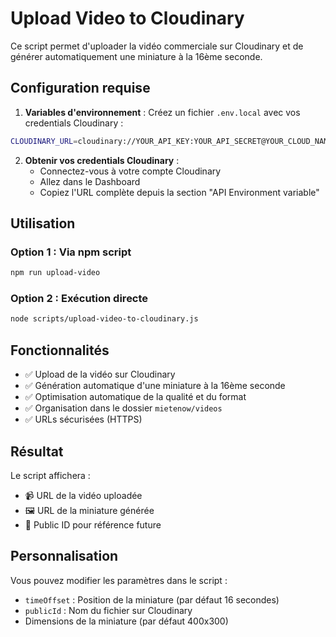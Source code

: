 # Upload Video to Cloudinary

Ce script permet d'uploader la vidéo commerciale sur Cloudinary et de générer automatiquement une miniature à la 16ème seconde.

## Configuration requise

1. **Variables d'environnement** : Créez un fichier `.env.local` avec vos credentials Cloudinary :
```bash
CLOUDINARY_URL=cloudinary://YOUR_API_KEY:YOUR_API_SECRET@YOUR_CLOUD_NAME
```

2. **Obtenir vos credentials Cloudinary** :
   - Connectez-vous à votre compte Cloudinary
   - Allez dans le Dashboard
   - Copiez l'URL complète depuis la section "API Environment variable"

## Utilisation

### Option 1 : Via npm script
```bash
npm run upload-video
```

### Option 2 : Exécution directe
```bash
node scripts/upload-video-to-cloudinary.js
```

## Fonctionnalités

- ✅ Upload de la vidéo sur Cloudinary
- ✅ Génération automatique d'une miniature à la 16ème seconde
- ✅ Optimisation automatique de la qualité et du format
- ✅ Organisation dans le dossier `mietenow/videos`
- ✅ URLs sécurisées (HTTPS)

## Résultat

Le script affichera :
- 📹 URL de la vidéo uploadée
- 🖼️ URL de la miniature générée
- 📁 Public ID pour référence future

## Personnalisation

Vous pouvez modifier les paramètres dans le script :
- `timeOffset` : Position de la miniature (par défaut 16 secondes)
- `publicId` : Nom du fichier sur Cloudinary
- Dimensions de la miniature (par défaut 400x300)
